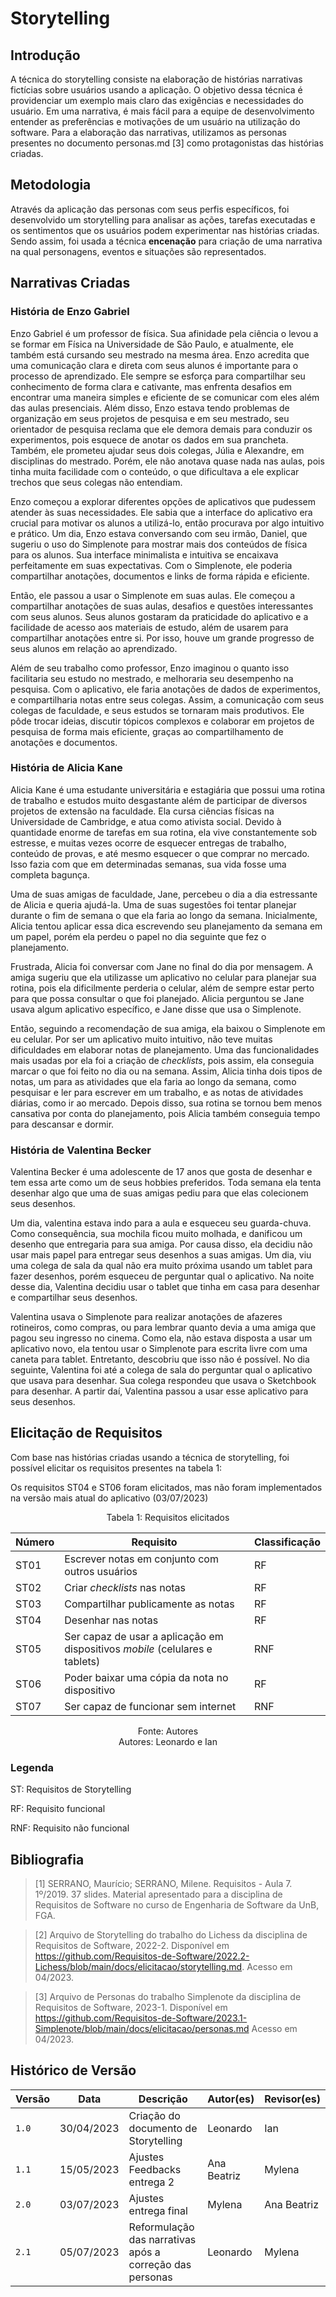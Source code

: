 # Storytelling

## Introdução

A técnica do storytelling consiste na elaboração de histórias narrativas fictícias sobre usuários usando a aplicação. O objetivo dessa técnica é providenciar um exemplo mais claro das exigências e necessidades do usuário. Em uma narrativa, é mais fácil para a equipe de desenvolvimento entender as preferências e motivações de um usuário na utilização do software. Para a elaboração das narrativas, utilizamos as personas presentes no documento personas.md [3] como protagonistas das histórias criadas.

## Metodologia

Através da aplicação das personas com seus perfis específicos, foi desenvolvido um storytelling para analisar as ações, tarefas executadas e os sentimentos que os usuários podem experimentar nas histórias criadas. Sendo assim, foi usada a técnica **encenação** para criação de uma narrativa na qual personagens, eventos e situações são representados.

## Narrativas Criadas

### História de Enzo Gabriel

Enzo Gabriel é um professor de física. Sua afinidade pela ciência o levou a se formar em Física na Universidade de São Paulo, e atualmente, ele também está cursando seu mestrado na mesma área. Enzo acredita que uma comunicação clara e direta com seus alunos é importante para o processo de aprendizado. Ele sempre se esforça para compartilhar seu conhecimento de forma clara e cativante, mas enfrenta desafios em encontrar uma maneira simples e eficiente de se comunicar com eles além das aulas presenciais. 
Além disso, Enzo estava tendo problemas de organização em seus projetos de pesquisa e em seu mestrado, seu orientador de pesquisa reclama que ele demora demais para conduzir os experimentos, pois esquece de anotar os dados em sua prancheta. Também, ele prometeu ajudar seus dois colegas, Júlia e Alexandre, em disciplinas do mestrado. Porém, ele não anotava quase nada nas aulas, pois tinha muita facilidade com o conteúdo, o que dificultava a ele explicar trechos que seus colegas não entendiam.

Enzo começou a explorar diferentes opções de aplicativos que pudessem atender às suas necessidades. Ele sabia que a interface do aplicativo era crucial para motivar os alunos a utilizá-lo, então procurava por algo intuitivo e prático. Um dia, Enzo estava conversando com seu irmão, Daniel, que sugeriu o uso do Simplenote para mostrar mais dos conteúdos de física para os alunos. Sua interface minimalista e intuitiva se encaixava perfeitamente em suas expectativas. Com o Simplenote, ele poderia compartilhar anotações, documentos e links de forma rápida e eficiente.

Então, ele passou a usar o Simplenote em suas aulas. Ele começou a compartilhar anotações de suas aulas, desafios e questões interessantes com seus alunos. Seus alunos gostaram da praticidade do aplicativo e a facilidade de acesso aos materiais de estudo, além de usarem para compartilhar anotações entre si. Por isso, houve um grande progresso de seus alunos em relação ao aprendizado.

Além de seu trabalho como professor, Enzo imaginou o quanto isso facilitaria seu estudo no mestrado, e melhoraria seu desempenho na pesquisa. Com o aplicativo, ele faria anotações de dados de experimentos, e compartilharia notas entre seus colegas. Assim, a comunicação com seus colegas de faculdade, e seus estudos se tornaram mais produtivos. Ele pôde trocar ideias, discutir tópicos complexos e colaborar em projetos de pesquisa de forma mais eficiente, graças ao compartilhamento de anotações e documentos.

### História de Alicia Kane

Alicia Kane é uma estudante universitária e estagiária que possui uma rotina de trabalho e estudos muito desgastante além de participar de diversos projetos de extensão na faculdade. Ela cursa ciências físicas na Universidade de Cambridge, e atua como ativista social. Devido à quantidade enorme de tarefas em sua rotina, ela vive constantemente sob estresse, e muitas vezes ocorre de esquecer entregas de trabalho, conteúdo de provas, e até mesmo esquecer o que comprar no mercado. Isso fazia com que em determinadas semanas, sua vida fosse uma completa bagunça.

Uma de suas amigas de faculdade, Jane, percebeu o dia a dia estressante de Alicia e queria ajudá-la. Uma de suas sugestões foi tentar planejar durante o fim de semana o que ela faria ao longo da semana. Inicialmente, Alicia tentou aplicar essa dica escrevendo seu planejamento da semana em um papel, porém ela perdeu o papel no dia seguinte que fez o planejamento.

Frustrada, Alicia foi conversar com Jane no final do dia por mensagem. A amiga sugeriu que ela utilizasse um aplicativo no celular para planejar sua rotina, pois ela dificilmente perderia o celular, além de sempre estar perto para que possa consultar o que foi planejado. Alicia perguntou se Jane usava algum aplicativo específico, e Jane disse que usa o Simplenote.

Então, seguindo a recomendação de sua amiga, ela baixou o Simplenote em eu celular. Por ser um aplicativo muito intuitivo, não teve muitas dificuldades em elaborar notas de planejamento. Uma das funcionalidades mais usadas por ela foi a criação de _checklists_, pois assim, ela conseguia marcar o que foi feito no dia ou na semana. Assim, Alicia tinha dois tipos de notas, um para as atividades que ela faria ao longo da semana, como pesquisar e ler para escrever em um trabalho, e as notas de atividades diárias, como ir ao mercado. Depois disso, sua rotina se tornou bem menos cansativa por conta do planejamento, pois Alicia também conseguia tempo para descansar e dormir.

### História de Valentina Becker

Valentina Becker é uma adolescente de 17 anos que gosta de desenhar e tem essa arte como um de seus hobbies preferidos. Toda semana ela tenta desenhar algo que uma de suas amigas pediu para que elas colecionem seus desenhos.

Um dia, valentina estava indo para a aula e esqueceu seu guarda-chuva. Como consequência, sua mochila ficou muito molhada, e danificou um desenho que entregaria para sua amiga. Por causa disso, ela decidiu não usar mais papel para entregar seus desenhos a suas amigas. Um dia, viu uma colega de sala da qual não era muito próxima usando um tablet para fazer desenhos, porém esqueceu de perguntar qual o aplicativo. Na noite desse dia, Valentina decidiu usar o tablet que tinha em casa para desenhar e compartilhar seus desenhos.

Valentina usava o Simplenote para realizar anotações de afazeres rotineiros, como compras, ou para lembrar quanto devia a uma amiga que pagou seu ingresso no cinema. Como ela, não estava disposta a usar um aplicativo novo, ela tentou usar o Simplenote para escrita livre com uma caneta para tablet. Entretanto, descobriu que isso não é possível. No dia seguinte, Valentina foi até a colega de sala do perguntar qual o aplicativo que usava para desenhar. Sua colega respondeu que usava o Sketchbook para desenhar. A partir daí, Valentina passou a usar esse aplicativo para seus desenhos.

## Elicitação de Requisitos

Com base nas histórias criadas usando a técnica de storytelling, foi possível elicitar os requisitos presentes na tabela 1:

Os requisitos ST04 e ST06 foram elicitados, mas não foram implementados na versão mais atual do aplicativo (03/07/2023)

<center>
<p align="center"> Tabela 1: Requisitos elicitados </p>
  
| Número | Requisito                                                                    | Classificação |
| ------ | ---------------------------------------------------------------------------- | ------------- |
| ST01   | Escrever notas em conjunto com outros usuários                               | RF            |
| ST02   | Criar _checklists_ nas notas                                                 | RF            |
| ST03   | Compartilhar publicamente as notas                                           | RF            |
| ST04   | Desenhar nas notas                                                           | RF            |
| ST05   | Ser capaz de usar a aplicação em dispositivos _mobile_ (celulares e tablets) | RNF           |
| ST06   | Poder baixar uma cópia da nota no dispositivo                                | RF            |
| ST07   | Ser capaz de funcionar sem internet                                          | RNF           |

</center>
<p align="center"> Fonte: Autores <br> Autores: Leonardo e Ian </p>

### Legenda

ST: Requisitos de Storytelling

RF: Requisito funcional

RNF: Requisito não funcional

## Bibliografia

> [1] SERRANO, Maurício; SERRANO, Milene. Requisitos - Aula 7. 1º/2019. 37 slides. Material apresentado para a disciplina de Requisitos de Software no curso de Engenharia de Software da UnB, FGA.

> [2] Arquivo de Storytelling do trabalho do Lichess da disciplina de Requisitos de Software, 2022-2. Disponível em <https://github.com/Requisitos-de-Software/2022.2-Lichess/blob/main/docs/elicitacao/storytelling.md>. Acesso em 04/2023.

> [3] Arquivo de Personas do trabalho Simplenote da disciplina de Requisitos de Software, 2023-1. Disponível em <https://github.com/Requisitos-de-Software/2023.1-Simplenote/blob/main/docs/elicitacao/personas.md> Acesso em 04/2023.

## Histórico de Versão

| Versão | Data       | Descrição                            | Autor(es)   | Revisor(es) |
| ------ | ---------- | ------------------------------------ | ----------- | ----------- |
| `1.0`  | 30/04/2023 | Criação do documento de Storytelling | Leonardo    | Ian         |
| `1.1`  | 15/05/2023 | Ajustes Feedbacks entrega 2          | Ana Beatriz | Mylena      |
| `2.0`  | 03/07/2023 | Ajustes entrega final                | Mylena      | Ana Beatriz |
|`2.1`|05/07/2023| Reformulação das narrativas após a correção das personas | Leonardo | Mylena |
